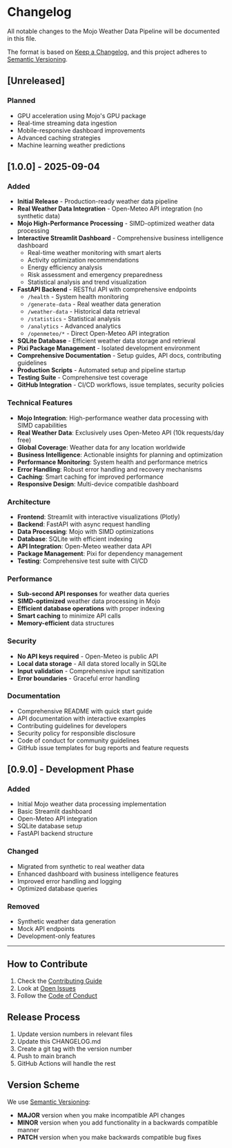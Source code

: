 # Changelog

All notable changes to the Mojo Weather Data Pipeline will be documented in this file.

The format is based on [Keep a Changelog](https://keepachangelog.com/en/1.0.0/),
and this project adheres to [Semantic Versioning](https://semver.org/spec/v2.0.0.html).

## [Unreleased]

### Planned
- GPU acceleration using Mojo's GPU package
- Real-time streaming data ingestion
- Mobile-responsive dashboard improvements
- Advanced caching strategies
- Machine learning weather predictions

## [1.0.0] - 2025-09-04

### Added
- **Initial Release** - Production-ready weather data pipeline
- **Real Weather Data Integration** - Open-Meteo API integration (no synthetic data)
- **Mojo High-Performance Processing** - SIMD-optimized weather data processing
- **Interactive Streamlit Dashboard** - Comprehensive business intelligence dashboard
  - Real-time weather monitoring with smart alerts
  - Activity optimization recommendations
  - Energy efficiency analysis
  - Risk assessment and emergency preparedness
  - Statistical analysis and trend visualization
- **FastAPI Backend** - RESTful API with comprehensive endpoints
  - `/health` - System health monitoring
  - `/generate-data` - Real weather data generation
  - `/weather-data` - Historical data retrieval
  - `/statistics` - Statistical analysis
  - `/analytics` - Advanced analytics
  - `/openmeteo/*` - Direct Open-Meteo API integration
- **SQLite Database** - Efficient weather data storage and retrieval
- **Pixi Package Management** - Isolated development environment
- **Comprehensive Documentation** - Setup guides, API docs, contributing guidelines
- **Production Scripts** - Automated setup and pipeline startup
- **Testing Suite** - Comprehensive test coverage
- **GitHub Integration** - CI/CD workflows, issue templates, security policies

### Technical Features
- **Mojo Integration**: High-performance weather data processing with SIMD capabilities
- **Real Weather Data**: Exclusively uses Open-Meteo API (10k requests/day free)
- **Global Coverage**: Weather data for any location worldwide
- **Business Intelligence**: Actionable insights for planning and optimization
- **Performance Monitoring**: System health and performance metrics
- **Error Handling**: Robust error handling and recovery mechanisms
- **Caching**: Smart caching for improved performance
- **Responsive Design**: Multi-device compatible dashboard

### Architecture
- **Frontend**: Streamlit with interactive visualizations (Plotly)
- **Backend**: FastAPI with async request handling
- **Data Processing**: Mojo with SIMD optimizations
- **Database**: SQLite with efficient indexing
- **API Integration**: Open-Meteo weather data API
- **Package Management**: Pixi for dependency management
- **Testing**: Comprehensive test suite with CI/CD

### Performance
- **Sub-second API responses** for weather data queries
- **SIMD-optimized** weather data processing in Mojo
- **Efficient database operations** with proper indexing
- **Smart caching** to minimize API calls
- **Memory-efficient** data structures

### Security
- **No API keys required** - Open-Meteo is public API
- **Local data storage** - All data stored locally in SQLite
- **Input validation** - Comprehensive input sanitization
- **Error boundaries** - Graceful error handling

### Documentation
- Comprehensive README with quick start guide
- API documentation with interactive examples
- Contributing guidelines for developers
- Security policy for responsible disclosure
- Code of conduct for community guidelines
- GitHub issue templates for bug reports and feature requests

## [0.9.0] - Development Phase

### Added
- Initial Mojo weather data processing implementation
- Basic Streamlit dashboard
- Open-Meteo API integration
- SQLite database setup
- FastAPI backend structure

### Changed
- Migrated from synthetic to real weather data
- Enhanced dashboard with business intelligence features
- Improved error handling and logging
- Optimized database queries

### Removed
- Synthetic weather data generation
- Mock API endpoints
- Development-only features

---

## How to Contribute

1. Check the [Contributing Guide](CONTRIBUTING.md)
2. Look at [Open Issues](https://github.com/Jainam1673/mojo-weather-pipeline/issues)
3. Follow the [Code of Conduct](CODE_OF_CONDUCT.md)

## Release Process

1. Update version numbers in relevant files
2. Update this CHANGELOG.md
3. Create a git tag with the version number
4. Push to main branch
5. GitHub Actions will handle the rest

## Version Scheme

We use [Semantic Versioning](https://semver.org/):

- **MAJOR** version when you make incompatible API changes
- **MINOR** version when you add functionality in a backwards compatible manner
- **PATCH** version when you make backwards compatible bug fixes
